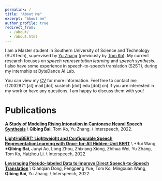 ```yaml
---
permalink: /
title: "About Me"
excerpt: "About me"
author_profile: true
redirect_from: 
  - /about/
  - /about.html
---
```


I am a Master student in Southern University of Science and Technology (SUSTech), supervised by [Yu Zhang](https://www.sustech.edu.cn/en/faculties/zhangyu.html) (previously by [Tom Ko](https://tomkocse.github.io/)). My current research focuses on *speech representation learning* and *speech synthesis*. I also have some experience in speech-to-speech translation (S2ST), during my internship at ByteDance AI Lab.

You can view my [CV](/cv) for more information. Feel free to contact me (12032871 [at] mail [dot] sustech [dot] edu [dot] cn) if you are interested in my work or have any questions. I am happy to discuss them with you!

# Publications

[**A  Study of Modeling Rising Intonation in Cantonese Neural Speech Synthesis**](https://www.isca-speech.org/archive/pdfs/interspeech_2022/bai22c_interspeech.pdf) \\
**Qibing Bai**, Tom Ko, Yu Zhang. \\
Interspeech, 2022.

**[LightHuBERT: Lightweight and Configurable Speech RepresentationLearning with Once-for-All Hidden-Unit BERT](https://www.isca-speech.org/archive/pdfs/interspeech_2022/wang22t_interspeech.pdf)** \\
\*Rui Wang, **\*Qibing Bai**, Junyi Ao, Long Zhou, Zhixiang Xiong, Zhihua Wei, Yu Zhang, Tom Ko, Haizhou Li. \\
Interspeech, 2022.

[**Leveraging Pseudo-labeled Data to Improve Direct Speech-to-Speech Translation**](https://www.isca-speech.org/archive/pdfs/interspeech_2022/dong22b_interspeech.pdf) \\
Qianqian Dong, Fengpeng Yue, Tom Ko, Mingxuan Wang, **Qibing Bai**, Yu Zhang. \\
Interspeech, 2022.

